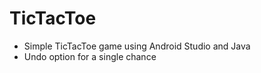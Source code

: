 # TicTacToe
+ Simple TicTacToe game using Android Studio and Java
+ Undo option for a single chance
